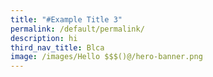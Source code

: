 ```yaml
---
title: "#Example Title 3"
permalink: /default/permalink/
description: hi
third_nav_title: Blca
image: /images/Hello $$$()@/hero-banner.png
---
```





